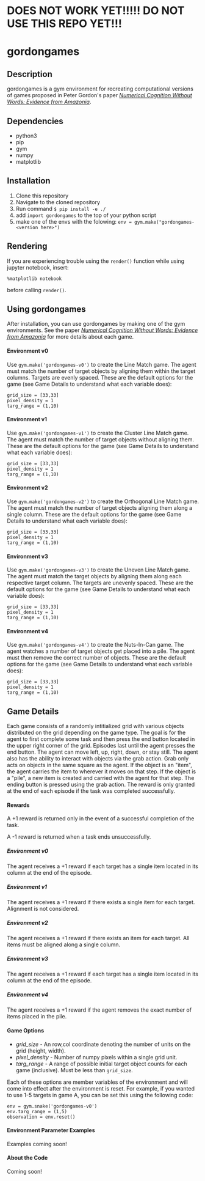 # DOES NOT WORK YET!!!!! DO NOT USE THIS REPO YET!!!

# gordongames

## Description
gordongames is a gym environment for recreating computational versions of games proposed in Peter Gordon's paper [_Numerical Cognition Without Words: Evidence from Amazonia_](https://www.science.org/doi/10.1126/science.1094492). 

## Dependencies
- python3
- pip
- gym
- numpy
- matplotlib

## Installation
1. Clone this repository
2. Navigate to the cloned repository
3. Run command `$ pip install -e ./`
4. add `import gordongames` to the top of your python script
5. make one of the envs with the folowing: `env = gym.make("gordongames-<version here>")`

## Rendering
If you are experiencing trouble using the `render()` function while using jupyter notebook, insert:

    %matplotlib notebook

before calling `render()`.

## Using gordongames
After installation, you can use gordongames by making one of the gym environments. See the paper [_Numerical Cognition Without Words: Evidence from Amazonia_](https://www.science.org/doi/10.1126/science.1094492) for more details about each game.

#### Environment v0
Use `gym.make('gordongames-v0')` to create the Line Match game. The agent must match the number of target objects by aligning them within the target columns. Targets are evenly spaced. These are the default options for the game (see Game Details to understand what each variable does):

    grid_size = [33,33]
    pixel_density = 1
    targ_range = (1,10)

#### Environment v1
Use `gym.make('gordongames-v1')` to create the Cluster Line Match game. The agent must match the number of target objects without aligning them. These are the default options for the game (see Game Details to understand what each variable does):

    grid_size = [33,33]
    pixel_density = 1
    targ_range = (1,10)

#### Environment v2
Use `gym.make('gordongames-v2')` to create the Orthogonal Line Match game. The agent must match the number of target objects aligning them along a single column. These are the default options for the game (see Game Details to understand what each variable does):

    grid_size = [33,33]
    pixel_density = 1
    targ_range = (1,10)

#### Environment v3
Use `gym.make('gordongames-v3')` to create the Uneven Line Match game. The agent must match the target objects by aligning them along each respective target column. The targets are unevenly spaced. These are the default options for the game (see Game Details to understand what each variable does):

    grid_size = [33,33]
    pixel_density = 1
    targ_range = (1,10)

#### Environment v4
Use `gym.make('gordongames-v4')` to create the Nuts-In-Can game. The agent watches a number of target objects get placed into a pile. The agent must then remove the correct number of objects. These are the default options for the game (see Game Details to understand what each variable does):

    grid_size = [33,33]
    pixel_density = 1
    targ_range = (1,10)


## Game Details
Each game consists of a randomly intitialized grid with various objects distributed on the grid depending on the game type. The goal is for the agent to first complete some task and then press the end button located in the upper right corner of the grid. Episodes last until the agent presses the end button. The agent can move left, up, right, down, or stay still. The agent also has the ability to interact with objects via the grab action. Grab only acts on objects in the same square as the agent. If the object is an "item", the agent carries the item to wherever it moves on that step. If the object is a "pile", a new item is created and carried with the agent for that step. The ending button is pressed using the grab action. The reward is only granted at the end of each episode if the task was completed successfully.

#### Rewards
A +1 reward is returned only in the event of a successful completion of the task.

A -1 reward is returned when a task ends unsuccessfully.

##### Environment v0
The agent receives a +1 reward if each target has a single item located in its column at the end of the episode.

##### Environment v1
The agent receives a +1 reward if there exists a single item for each target. Alignment is not considered.

##### Environment v2
The agent receives a +1 reward if there exists an item for each target. All items must be aligned along a single column.

##### Environment v3
The agent receives a +1 reward if each target has a single item located in its column at the end of the episode.

##### Environment v4
The agent receives a +1 reward if the agent removes the exact number of items placed in the pile.


#### Game Options

- _grid_size_ - An row,col coordinate denoting the number of units on the grid (height, width).
- _pixel_density_ - Number of numpy pixels within a single grid unit.
- _targ_range_ - A range of possible initial target object counts for each game (inclusive). Must be less than `grid_size`. 

Each of these options are member variables of the environment and will come into effect after the environment is reset. For example, if you wanted to use 1-5 targets in game A, you can be set this using the following code:

    env = gym.snake('gordongames-v0')
    env.targ_range = (1,5)
    observation = env.reset()


#### Environment Parameter Examples
Examples coming soon!

#### About the Code
Coming soon!
